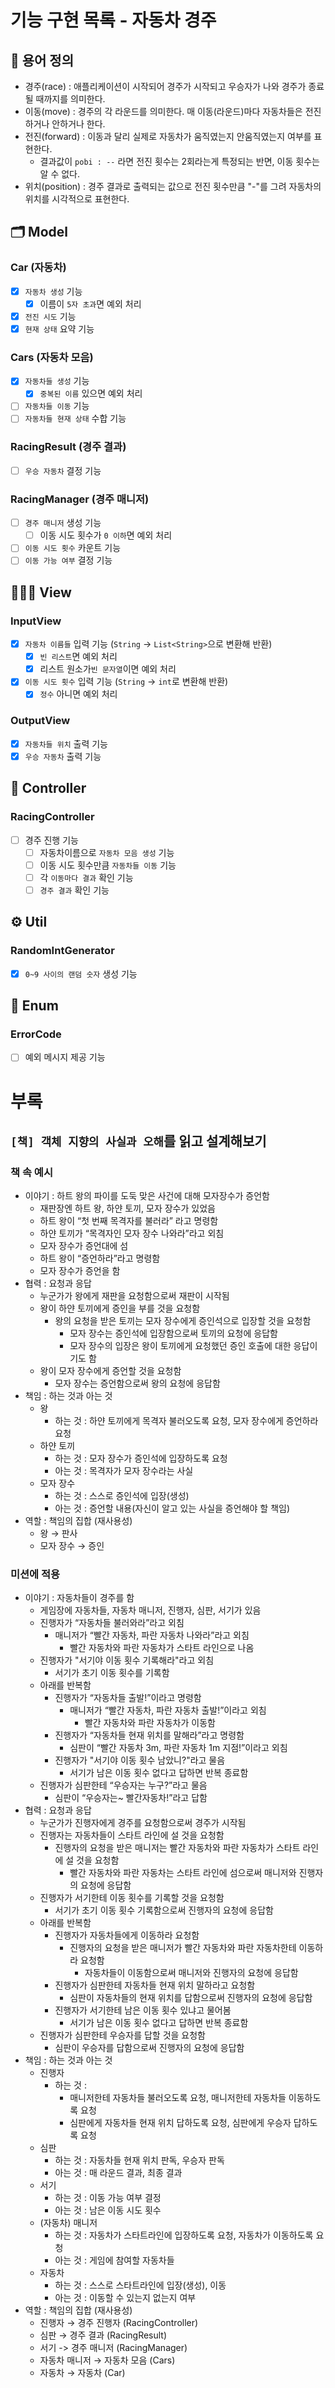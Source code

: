 # 기능 구현 목록 - 자동차 경주

## 📘 용어 정의

- 경주(race) : 애플리케이션이 시작되어 경주가 시작되고 우승자가 나와 경주가 종료될 때까지를 의미한다.
- 이동(move) : 경주의 각 라운드를 의미한다. 매 이동(라운드)마다 자동차들은 전진하거나 안하거나 한다.
- 전진(forward) : 이동과 달리 실제로 자동차가 움직였는지 안움직였는지 여부를 표현한다.
    - 결과값이 `pobi : --` 라면 전진 횟수는 2회라는게 특정되는 반면, 이동 횟수는 알 수 없다.
- 위치(position) : 경주 결과로 출력되는 값으로 전진 횟수만큼 "-"를 그려 자동차의 위치를 시각적으로 표현한다.

## 🗂️ Model

### Car (자동차)

- [x] `자동차 생성` 기능
    - [x] 이름이 `5자 초과`면 예외 처리
- [x] `전진 시도` 기능
- [x] `현재 상태` 요약 기능

### Cars (자동차 모음)

- [x] `자동차들 생성` 기능
    - [x] `중복된 이름` 있으면 예외 처리
- [ ] `자동차들 이동` 기능
- [ ] `자동차들 현재 상태` 수합 기능

### RacingResult (경주 결과)

- [ ] `우승 자동차` 결정 기능

### RacingManager (경주 매니저)

- [ ] `경주 매니저` 생성 기능
    - [ ] 이동 시도 횟수가 `0 이하`면 예외 처리
- [ ] `이동 시도 횟수` 카운트 기능
- [ ] `이동 가능 여부` 결정 기능

## 👩🏻‍💻 View

### InputView

- [x] `자동차 이름들` 입력 기능 (`String` → `List<String>`으로 변환해 반환)
    - [x] `빈 리스트`면 예외 처리
    - [x] 리스트 원소가`빈 문자열`이면 예외 처리
- [x] `이동 시도 횟수` 입력 기능 (`String` → `int`로 변환해 반환)
    - [x] `정수` 아니면 예외 처리

### OutputView

- [x] `자동차들 위치` 출력 기능
- [x] `우승 자동차` 출력 기능

## 📡 Controller

### RacingController

- [ ] 경주 진행 기능
    - [ ] 자동차이름으로 `자동차 모음 생성` 기능
    - [ ] 이동 시도 횟수만큼 `자동차들 이동` 기능
    - [ ] 각 `이동마다 결과` 확인 기능
    - [ ] `경주 결과` 확인 기능

## ⚙️ Util

### RandomIntGenerator

- [x] `0~9 사이의 랜덤 숫자` 생성 기능

## 🔑 Enum

### ErrorCode

- [ ] 예외 메시지 제공 기능

# 부록

## `[책] 객체 지향의 사실과 오해`를 읽고 설계해보기

### 책 속 예시

- 이야기 : 하트 왕의 파이를 도둑 맞은 사건에 대해 모자장수가 증언함
    - 재판장엔 하트 왕, 하얀 토끼, 모자 장수가 있었음
    - 하트 왕이 “첫 번째 목격자를 불러라” 라고 명령함
    - 하얀 토끼가 “목격자인 모자 장수 나와라”라고 외침
    - 모자 장수가 증언대에 섬
    - 하트 왕이 “증언하라”라고 명령함
    - 모자 장수가 증언을 함
- 협력 : 요청과 응답
    - 누군가가 왕에게 재판을 요청함으로써 재판이 시작됨
    - 왕이 하얀 토끼에게 증인을 부를 것을 요청함
        - 왕의 요청을 받은 토끼는 모자 장수에게 증인석으로 입장할 것을 요청함
            - 모자 장수는 증인석에 입장함으로써 토끼의 요청에 응답함
            - 모자 장수의 입장은 왕이 토끼에게 요청했던 증인 호출에 대한 응답이기도 함
    - 왕이 모자 장수에게 증언할 것을 요청함
        - 모자 장수는 증언함으로써 왕의 요청에 응답함
- 책임 : 하는 것과 아는 것
    - 왕
        - 하는 것 : 하얀 토끼에게 목격자 불러오도록 요청, 모자 장수에게 증언하라 요청
    - 하얀 토끼
        - 하는 것 : 모자 장수가 증인석에 입장하도록 요청
        - 아는 것 : 목격자가 모자 장수라는 사실
    - 모자 장수
        - 하는 것 : 스스로 증인석에 입장(생성)
        - 아는 것 : 증언할 내용(자신이 알고 있는 사실을 증언해야 할 책임)
- 역할 : 책임의 집합 (재사용성)
    - 왕 → 판사
    - 모자 장수 → 증인

### 미션에 적용

- 이야기 : 자동차들이 경주를 함
    - 게임장에 자동차들, 자동차 매니저, 진행자, 심판, 서기가 있음
    - 진행자가 “자동차들 불러와라”라고 외침
        - 매니저가 “빨간 자동차, 파란 자동차 나와라”라고 외침
            - 빨간 자동차와 파란 자동차가 스타트 라인으로 나옴
    - 진행자가 "서기야 이동 횟수 기록해라"라고 외침
        - 서기가 초기 이동 횟수를 기록함
    - 아래를 반복함
        - 진행자가 “자동차들 출발!”이라고 명령함
            - 매니저가 “빨간 자동차, 파란 자동차 출발!”이라고 외침
                - 빨간 자동차와 파란 자동차가 이동함
        - 진행자가 “자동차들 현재 위치를 말해라”라고 명령함
            - 심판이 “빨간 자동차 3m, 파란 자동차 1m 지점!”이라고 외침
        - 진행자가 "서기야 이동 횟수 남았니?"라고 물음
            - 서기가 남은 이동 횟수 없다고 답하면 반복 종료함
    - 진행자가 심판한테 “우승자는 누구?”라고 물음
        - 심판이 “우승자는~ 빨간자동차!”라고 답함
- 협력 : 요청과 응답
    - 누군가가 진행자에게 경주를 요청함으로써 경주가 시작됨
    - 진행자는 자동차들이 스타트 라인에 설 것을 요청함
        - 진행자의 요청을 받은 매니저는 빨간 자동차와 파란 자동차가 스타트 라인에 설 것을 요청함
            - 빨간 자동차와 파란 자동차는 스타트 라인에 섬으로써 매니저와 진행자의 요청에 응답함
    - 진행자가 서기한테 이동 횟수를 기록할 것을 요청함
        - 서기가 초기 이동 횟수 기록함으로써 진행자의 요청에 응답함
    - 아래를 반복함
        - 진행자가 자동차들에게 이동하라 요청함
            - 진행자의 요청을 받은 매니저가 빨간 자동차와 파란 자동차한테 이동하라 요청함
                - 자동차들이 이동함으로써 매니저와 진행자의 요청에 응답함
        - 진행자가 심판한테 자동차들 현재 위치 말하라고 요청함
            - 심판이 자동차들의 현재 위치를 답함으로써 진행자의 요청에 응답함
        - 진행자가 서기한테 남은 이동 횟수 있냐고 물어봄
            - 서기가 남은 이동 횟수 없다고 답하면 반복 종료함
    - 진행자가 심판한테 우승자를 답할 것을 요청함
        - 심판이 우승자를 답함으로써 진행자의 요청에 응답함
- 책임 : 하는 것과 아는 것
    - 진행자
        - 하는 것 :
            - 매니저한테 자동차들 불러오도록 요청, 매니저한테 자동차들 이동하도록 요청
            - 심판에게 자동차들 현재 위치 답하도록 요청, 심판에게 우승자 답하도록 요청
    - 심판
        - 하는 것 : 자동차들 현재 위치 판독, 우승자 판독
        - 아는 것 : 매 라운드 결과, 최종 결과
    - 서기
        - 하는 것 : 이동 가능 여부 결정
        - 아는 것 : 남은 이동 시도 횟수
    - (자동차) 매니저
        - 하는 것 : 자동차가 스타트라인에 입장하도록 요청, 자동차가 이동하도록 요청
        - 아는 것 : 게임에 참여할 자동차들
    - 자동차
        - 하는 것 : 스스로 스타트라인에 입장(생성), 이동
        - 아는 것 : 이동할 수 있는지 없는지 여부
- 역할 : 책임의 집합 (재사용성)
    - 진행자 → 경주 진행자 (RacingController)
    - 심판 → 경주 결과 (RacingResult)
    - 서기 -> 경주 매니저 (RacingManager)
    - 자동차 매니저 → 자동차 모음 (Cars)
    - 자동차 → 자동차 (Car)